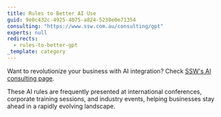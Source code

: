 ```yaml
---
title: Rules to Better AI Use
guid: 9e0c432c-4925-4075-a824-5230e0e71354
consulting: "https://www.ssw.com.au/consulting/gpt"
experts: null
redirects:
  - rules-to-better-gpt
_template: category
---
```


Want to revolutionize your business with AI integration? Check [SSW's AI consulting page](https://www.ssw.com.au/consulting/artificial-intelligence).

These AI rules are frequently presented at international conferences, corporate training sessions, and industry events, helping businesses stay ahead in a rapidly evolving landscape.
